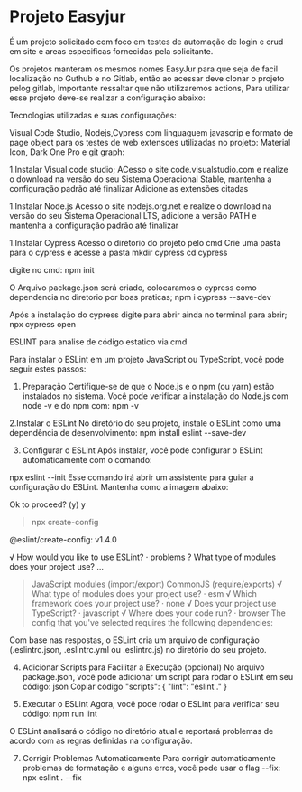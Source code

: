 # Projeto Easyjur

É um projeto solicitado com foco em testes de automação de login e crud em site e areas especificas fornecidas pela solicitante.

Os projetos manteram os mesmos nomes EasyJur para que seja de facil localização no Guthub e no Gitlab, então ao acessar deve clonar o projeto pelog gitlab,
Importante ressaltar que não utilizaremos actions,
Para utilizar esse projeto deve-se realizar a configuração abaixo:

Tecnologias utilizadas e suas configurações:

Visual Code Studio, Nodejs,Cypress com linguaguem javascrip e formato de page object para os testes de web
    extensoes utilizadas no projeto: Material Icon, Dark One Pro e git graph:

1.Instalar Visual code studio;
ACesso o site code.visualstudio.com e realize o download na versão do seu Sistema Operacional Stable, mantenha a configuração padrão até finalizar
Adicione as extensões citadas

1.Instalar Node.js
Acesso o site nodejs.org.net e realize o download na versão do seu Sistema Operacional LTS, adicione a versão PATH e mantenha a configuração padrão até finalizar

1.Instalar Cypress
Acesso o diretorio do projeto pelo cmd
Crie uma pasta para o cypress e acesse a pasta
mkdir cypress
cd cypress

digite no cmd:
npm init

O Arquivo package.json será criado, colocaramos o cypress como dependencia no diretorio por boas praticas;
npm i cypress --save-dev

Após a instalação do cypress digite para abrir ainda no terminal para abrir;
npx cypress open

ESLINT para analise de código estatico via cmd

Para instalar o ESLint em um projeto JavaScript ou TypeScript, você pode seguir estes passos:

1. Preparação
Certifique-se de que o Node.js e o npm (ou yarn) estão instalados no sistema. Você pode verificar a instalação do Node.js com
node -v
e do npm com:
npm -v

2.Instalar o ESLint
No diretório do seu projeto, instale o ESLint como uma dependência de desenvolvimento:
npm install eslint --save-dev

3. Configurar o ESLint
Após instalar, você pode configurar o ESLint automaticamente com o comando:

npx eslint --init
Esse comando irá abrir um assistente para guiar a configuração do ESLint. Mantenha como a imagem abaixo:

Ok to proceed? (y) y


> npx
> create-config

@eslint/create-config: v1.4.0

√ How would you like to use ESLint? · problems
? What type of modules does your project use? ...
> JavaScript modules (import/export)
  CommonJS (require/exports)
√ What type of modules does your project use? · esm
√ Which framework does your project use? · none
√ Does your project use TypeScript? · javascript
√ Where does your code run? · browser
The config that you've selected requires the following dependencies:

Com base nas respostas, o ESLint cria um arquivo de configuração (.eslintrc.json, .eslintrc.yml ou .eslintrc.js) no diretório do seu projeto.

4. Adicionar Scripts para Facilitar a Execução (opcional)
No arquivo package.json, você pode adicionar um script para rodar o ESLint em seu código:
json
Copiar código
"scripts": {
  "lint": "eslint ."
}

5. Executar o ESLint
Agora, você pode rodar o ESLint para verificar seu código:
npm run lint

O ESLint analisará o código no diretório atual e reportará problemas de acordo com as regras definidas na configuração.

7.  Corrigir Problemas Automaticamente
Para corrigir automaticamente problemas de formatação e alguns erros, você pode usar o flag --fix:
npx eslint . --fix

